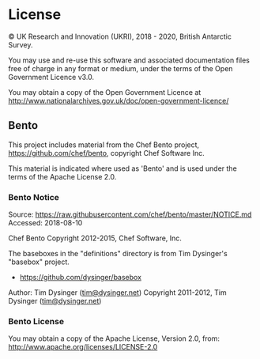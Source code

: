 # License

© UK Research and Innovation (UKRI), 2018 - 2020, British Antarctic Survey.

You may use and re-use this software and associated documentation files free of charge in any format or medium, under
the terms of the Open Government Licence v3.0.

You may obtain a copy of the Open Government Licence at http://www.nationalarchives.gov.uk/doc/open-government-licence/

## Bento

This project includes material from the Chef Bento project, https://github.com/chef/bento, copyright Chef Software Inc.

This material is indicated where used as 'Bento' and is used under the terms of the Apache License 2.0.

### Bento Notice

Source: https://raw.githubusercontent.com/chef/bento/master/NOTICE.md
Accessed: 2018-08-10

Chef Bento
Copyright 2012-2015, Chef Software, Inc.

The baseboxes in the "definitions" directory is from Tim Dysinger's
"basebox" project.

* https://github.com/dysinger/basebox

Author: Tim Dysinger (<tim@dysinger.net>)
Copyright 2011-2012, Tim Dysinger (<tim@dysinger.net>)

### Bento License

You may obtain a copy of the Apache License, Version 2.0, from: http://www.apache.org/licenses/LICENSE-2.0
